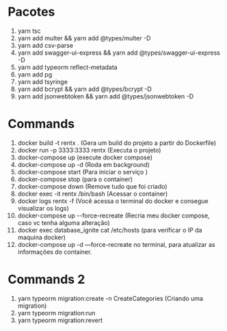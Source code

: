# Pacotes
1. yarn tsc
2. yarn add multer && yarn add @types/multer -D
3. yarn add csv-parse
4. yarn add swagger-ui-express && yarn add @types/swagger-ui-express -D
5. yarn add typeorm reflect-metadata
6. yarn add pg
7. yarn add tsyringe
8. yarn add bcrypt && yarn add @types/bcrypt -D
9. yarn add jsonwebtoken && yarn add @types/jsonwebtoken -D
  

# Commands
1. docker build -t rentx .  (Gera um build do projeto a partir do Dockerfile)
2. docker run -p 3333:3333 rentx  (Executa o projeto)
3. docker-compose up (execute docker compose)
4. docker-compose up -d (Roda em background)
5. docker-compose start (Para iniciar o serviço )
6. docker-compose stop (para o container)
7. docker-compose down (Remove tudo que foi criado)
8. docker exec -it rentx /bin/bash (Acessar o container) 
9. docker logs rentx -f (Você acessa o terminal do docker e consegue visualizar os logs)
10. docker-compose up --force-recreate (Recria meu docker compose, caso vc tenha alguma alteração)
11. docker exec database_ignite cat /etc/hosts (para verificar o IP da maquina docker)
12. docker-compose up -d —force-recreate no terminal, para atualizar as informações do container.

# Commands 2
1. yarn typeorm migration:create -n CreateCategories (Criando uma migration)
2. yarn typeorm migration:run
3. yarn typeorm migration:revert